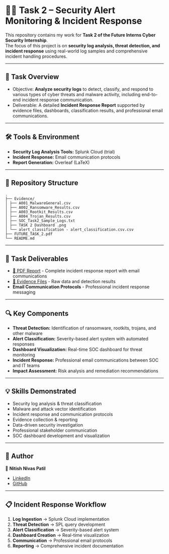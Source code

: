 # 🕵️‍♂️ Task 2 – Security Alert Monitoring & Incident Response

This repository contains my work for **Task 2 of the Future Interns Cyber Security Internship**.  
The focus of this project is on **security log analysis, threat detection, and incident response** using real-world log samples and comprehensive incident handling procedures.

---

## 📌 Task Overview
- Objective: **Analyze security logs** to detect, classify, and respond to various types of cyber threats and malware activity, including end-to-end incident response communication.
- Deliverable: A detailed **Incident Response Report** supported by evidence files, dashboards, classification results, and professional email communications.

---

## 🛠️ Tools & Environment
- **Security Log Analysis Tools:** Splunk Cloud (trial)
- **Incident Response:** Email communication protocols
- **Report Generation:** Overleaf (LaTeX)

---

## 📂 Repository Structure
```
.
├── Evidence/
│ ├── A001_MalwareGeneral.csv
│ ├── A002_Ransomware_Results.csv
│ ├── A003_Rootkit_Results.csv
│ ├── A004_Trojan_Results.csv
│ ├── SOC_Task2_Sample_Logs.txt
│ ├── TASK 2 Dashboard .png
│ └── alert_classification - alert_classification.csv.csv
├── FUTURE_TASK_2.pdf
└── README.md

```

---

## 📑 Task Deliverables
- [📄 PDF Report](./FUTURE_TASK_2.pdf) - Complete incident response report with email communications
- [📂 Evidence Files](./Evidence) - Raw data and detection results
- **Email Communication Protocols** - Professional incident response messaging

---

## 🔍 Key Components
- **Threat Detection:** Identification of ransomware, rootkits, trojans, and other malware
- **Alert Classification:** Severity-based alert system with automated responses
- **Dashboard Visualization:** Real-time SOC dashboard for threat monitoring
- **Incident Response:** Professional email communications between SOC and IT teams
- **Impact Assessment:** Risk analysis and remediation recommendations

---

## 💡 Skills Demonstrated
- Security log analysis & threat classification  
- Malware and attack vector identification  
- Incident response and communication protocols
- Evidence collection & reporting  
- Data-driven security investigation
- Professional stakeholder communication
- SOC dashboard development and visualization

---

## 📌 Author
👤 **Nitish Nivas Patil**  
- [LinkedIn](https://www.linkedin.com/in/nitish-patil-np09/)  
- [GitHub](https://github.com/Patil-Nitish)

---

## 📋 Incident Response Workflow
1. **Log Ingestion** → Splunk Cloud implementation
2. **Threat Detection** → SPL query development
3. **Alert Classification** → Severity-based alert system
4. **Dashboard Creation** → Real-time visualization
5. **Communication** → Professional email protocols
6. **Reporting** → Comprehensive incident documentation
